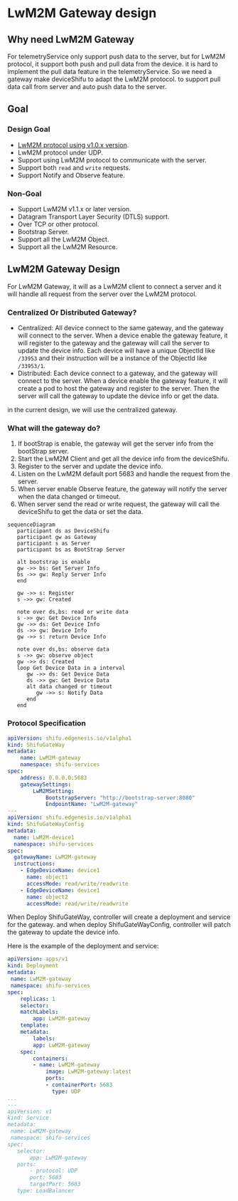 # LwM2M Gateway design

## Why need LwM2M Gateway

For telemetryService only support push data to the server, but for LwM2M protocol, it support both push and pull data from the device. it is hard to implement the pull data feature in the telemetryService.
So we need a gateway make deviceShifu to adapt the LwM2M protocol. to support pull data call from server and auto push data to the server.

## Goal

### Design Goal

- [LwM2M protocol using v1.0.x version](https://www.openmobilealliance.org/release/LightweightM2M/V1_0-20170208-A/OMA-TS-LightweightM2M-V1_0-20170208-A.pdf).
- LwM2M protocol under UDP.
- Support using LwM2M protocol to communicate with the server.
- Support both `read` and `write` requests.
- Support Notify and Observe feature.

### Non-Goal

- Support LwM2M v1.1.x or later version.
- Datagram Transport Layer Security (DTLS) support.
- Over TCP or other protocol.
- Bootstrap Server.
- Support all the LwM2M Object.
- Support all the LwM2M Resource.

## LwM2M Gateway Design

For LwM2M Gateway, it will as a LwM2M client to connect a server and it will handle all request from the server over the LwM2M protocol. 

### Centralized Or Distributed Gateway?

- Centralized: All device connect to the same gateway, and the gateway will connect to the server.
    When a device enable the gateway feature, it will register to the gateway and the gateway will call the server to update the device info. Each device will have a unique ObjectId like `/33953` and their instruction will be a instance of the ObjectId like `/33953/1`.
- Distributed: Each device connect to a gateway, and the gateway will connect to the server.
    When a device enable the gateway feature, it will create a pod to host the gateway and register to the server. Then the server will call the gateway to update the device info or get the data.

in the current design, we will use the centralized gateway.

### What will the gateway do?

1. If bootStrap is enable, the gateway will get the server info from the bootStrap server.
2. Start the LwM2M Client and get all the device info from the deviceShifu.
3. Register to the server and update the device info.
4. Listen on the LwM2M default port 5683 and handle the request from the server.
5. When server enable Observe feature, the gateway will notify the server when the data changed or timeout.
6. When server send the read or write request, the gateway will call the deviceShifu to get the data or set the data.

```mermaid
sequenceDiagram
   participant ds as DeviceShifu
   participant gw as Gateway
   participant s as Server
   participant bs as BootStrap Server

   alt bootstrap is enable
   gw ->> bs: Get Server Info
   bs ->> gw: Reply Server Info
   end

   gw ->> s: Register
   s ->> gw: Created

   note over ds,bs: read or write data
   s ->> gw: Get Device Info
   gw ->> ds: Get Device Info
   ds ->> gw: Device Info
   gw ->> s: return Device Info

   note over ds,bs: observe data
   s ->> gw: observe object
   gw ->> ds: Created
   loop Get Device Data in a interval
      gw ->> ds: Get Device Data
      ds ->> gw: Get Device Data
      alt data changed or timeout
         gw ->> s: Notify Data
      end
   end

```

### Protocol Specification

```yaml
apiVersion: shifu.edgenesis.io/v1alpha1
kind: ShifuGateWay
metadata:
    name: LwM2M-gateway
    namespace: shifu-services
spec:
    address: 0.0.0.0:5683
    gatewaySettings:
        LwM2MSetting:
            BootstrapServer: "http://bootstrap-server:8080"
            EndpointName: "LwM2M-gateway"
---
apiVersion: shifu.edgenesis.io/v1alpha1
kind: ShifuGateWayConfig
metadata:
  name: LwM2M-device1
  namespace: shifu-services
spec:
  gatewayName: LwM2M-gateway
  instructions:
    - EdgeDeviceName: device1
      name: object1
      accessMode: read/write/readwrite
    - EdgeDeviceName: device1
      name: object2
      accessMode: read/write/readwrite
```

When Deploy ShifuGateWay, controller will create a deployment and service for the gateway. and when deploy ShifuGateWayConfig, controller will patch the gateway to update the device info.

Here is the example of the deployment and service:
```yaml
apiVersion: apps/v1
kind: Deployment
metadata:
 name: LwM2M-gateway
 namespace: shifu-services
spec:
    replicas: 1
    selector:
    matchLabels:
        app: LwM2M-gateway
    template:
    metadata:
        labels:
        app: LwM2M-gateway
    spec:
        containers:
        - name: LwM2M-gateway
            image: LwM2M-gateway:latest
            ports:
            - containerPort: 5683
              type: UDP
...
---
apiVersion: v1
kind: Service
metadata:
 name: LwM2M-gateway
 namespace: shifu-services
spec:
   selector:
       app: LwM2M-gateway
   ports:
       - protocol: UDP
       port: 5683
       targetPort: 5683
   type: LoadBalancer
```
